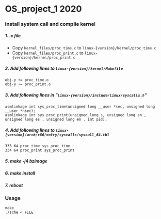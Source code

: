 # OS_project_1 2020
### install system call and complie kernel
##### 1. .c file
- Copy `kernel_files/proc_time.c` to `linux-{version}/kernel/proc_time.c` 
- Copy `kernel_files/proc_print.c` to `linux-{version}/kernel/proc_print.c`
##### 2. Add following lines to  `linux-{version}/kernel/Makefile`
```
obj-y += proc_time.o
obj-y += proc_print.o
```
##### 3. Add following lines in "`linux-{version}/include/linux/syscalls.h`"
```
asmlinkage int sys_proc_time(unsigned long __user *sec, unsigned long __user *nsec);
asmlinkage int sys_proc_print(unsigned long s, unsigned long sn , unsigned long es , unsigned long en , int pid);
```
##### 4. Add  following lines to  `linux-{version}/arch/x86/entry/syscalls/syscall_64.tbl`
```
333 64 proc_time sys_proc_time
334 64 proc_print sys_proc_print
```
##### 5. make -j4 bzImage
##### 6. make install
##### 7. reboot


### Usage
```
make
./sche < FILE
``` 
